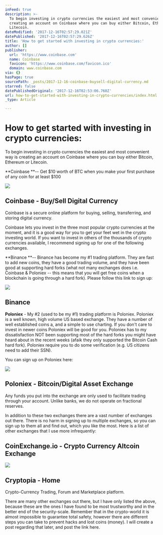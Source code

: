 ```yaml
---
inFeed: true
description: >-
  To begin investing in crypto currencies the easiest and most convenient way is
  creating an account on Coinbase where you can buy either Bitcoin, Ethereum or
  Litecoin.
dateModified: '2017-12-16T02:57:29.021Z'
datePublished: '2017-12-16T02:57:29.626Z'
title: 'How to get started with investing in crypto currencies:'
author: []
publisher:
  url: 'https://www.coinbase.com'
  name: Coinbase
  favicon: 'https://www.coinbase.com/favicon.ico'
  domain: www.coinbase.com
via: {}
hasPage: true
sourcePath: _posts/2017-12-16-coinbase-buysell-digital-currency.md
starred: false
datePublishedOriginal: '2017-12-16T02:53:06.760Z'
url: how-to-get-started-with-investing-in-crypto-currencies/index.html
_type: Article

---
```

# How to get started with investing in crypto currencies:

To begin investing in crypto currencies the easiest and most convenient way is creating an account on Coinbase where you can buy either Bitcoin, Ethereum or Litecoin.

**Coinbase **-- Get $10 worth of BTC when you make your first purchase of any coin for at least $100

<article style=""><img src="https://s3-us-west-2.amazonaws.com/the-grid-img/p/8449722fb335643d47e2923081f73ec5e914101d.jpg" /><h1>Coinbase - Buy/Sell Digital Currency</h1><p>Coinbase is a secure online platform for buying, selling, transferring, and storing digital currency.</p></article>

Coinbase lets you invest in the three most popular crypto currencies at the moment, and it is a good way for you to get your feet wet in the crypto investing world. If you want to invest in others of the thousands of crypto currencies available, I recommend signing up for one of the following exchanges.

**Binance **-- Binance has become my \#1 trading platform. They are fast to add new coins, they have a good trading volume, and they have been good at supporting hard forks (what not many exchanges does i.e. Coinbase & Poloniex -- this means that you will get free coins when a blockchain is going through a hard fork). Please follow this link to sign up:

<article style=""><img src="https://s3-us-west-2.amazonaws.com/the-grid-img/p/381e08a9cc6067d75ff4e662dc35243f569f9315.png" /><h1>Binance</h1></article>

**Poloniex** - My \#2 (used to be my \#1) trading platform is Poloniex. Poloniex is a well known, high volume US based exchange. They have a number of well established coins a, and a simple to use charting. If you don't care to invest in newer coins Poloniex will be good for you. Poloniex has to my dissatisfaction NOT been supporting most of the hard forks you might have heard about in the recent weeks (afaik they only supported the Bitcoin Cash hard fork). Poloniex require you to do some verification (e.g. US citizens need to add their SSN).

You can sign up on Poloniex here:

<article style=""><img src="https://s3-us-west-2.amazonaws.com/the-grid-img/p/720778ea0e58d54270378946712c9892e19472c7.png" /><h1>Poloniex - Bitcoin/Digital Asset Exchange</h1><p>Any funds you put into the exchange are only used to facilitate trading through your account. Unlike banks, we do not operate on fractional reserves.</p></article>

In addition to these two exchanges there are a vast number of exchanges out there. There is no harm in signing up to multiple exchanges, so you can sign up to them all and find out, which you like the most. Here is a list of other exchanges that I use more infrequently:

<article style=""><h1>CoinExchange.io - Crypto Currency Altcoin Exchange</h1></article>

<article style=""><img src="https://s3-us-west-2.amazonaws.com/the-grid-img/p/08b950c15be8bbbe2a55e5e06598012161b939cc.png" /><h1>Cryptopia - Home</h1><p>Crypto-Currency Trading, Forum and Marketplace platform.</p></article>

There are many other exchanges out there, but I have only listed the above, because these are the ones I have found to be most trustworthy and in the better end of the security-scale. Remember that in the crypto-world it is almost impossible to guarantee total safety, however there are different steps you can take to prevent hacks and lost coins (money). I will create a post regarding that later, and post the link here.
